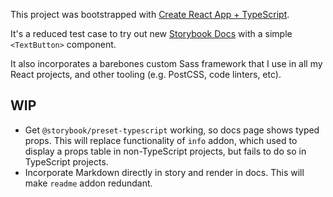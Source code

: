 This project was bootstrapped with [Create React App + TypeScript](https://create-react-app.dev/docs/adding-typescript).

It's a reduced test case to try out new [Storybook Docs](https://medium.com/storybookjs/component-story-format-66f4c32366df) with a simple `<TextButton>` component.

It also incorporates a barebones custom Sass framework that I use in all my React projects, and other tooling (e.g. PostCSS, code linters, etc).

## WIP
- Get `@storybook/preset-typescript` working, so docs page shows typed props. This will replace functionality of `info` addon, which used to display a props table in non-TypeScript projects, but fails to do so in TypeScript projects.
- Incorporate Markdown directly in story and render in docs. This will make `readme` addon redundant.
